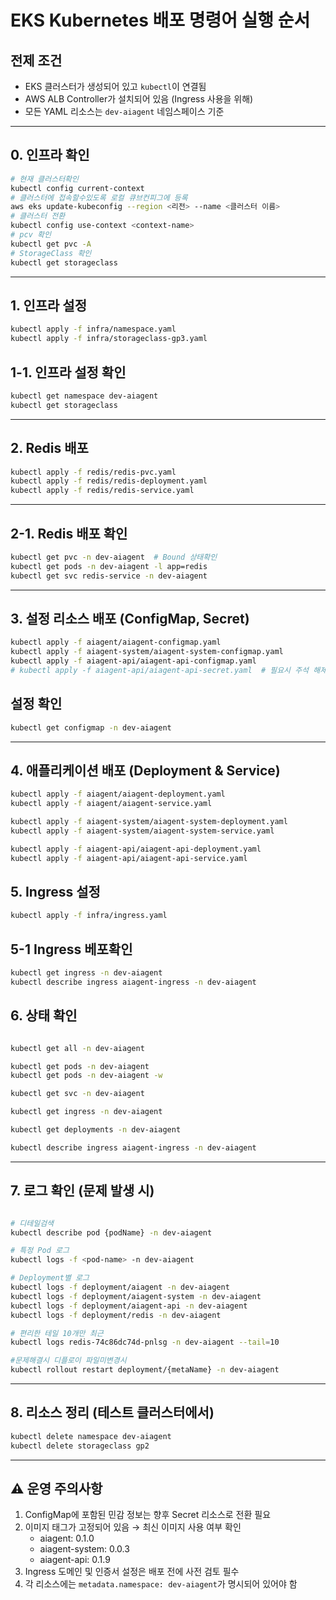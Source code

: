 # EKS Kubernetes 배포 명령어 실행 순서

## 전제 조건
- EKS 클러스터가 생성되어 있고 `kubectl`이 연결됨
- AWS ALB Controller가 설치되어 있음 (Ingress 사용을 위해)
- 모든 YAML 리소스는 `dev-aiagent` 네임스페이스 기준

---
## 0. 인프라 확인

```bash
# 현재 클러스터확인
kubectl config current-context
# 클러스터에 접속할수있도록 로컬 큐브컨피그에 등록
aws eks update-kubeconfig --region <리전> --name <클러스터 이름>
# 클러스터 전환
kubectl config use-context <context-name>
# pcv 확인
kubectl get pvc -A
# StorageClass 확인  
kubectl get storageclass
```

---

## 1. 인프라 설정

```bash
kubectl apply -f infra/namespace.yaml
kubectl apply -f infra/storageclass-gp3.yaml
```

## 1-1. 인프라 설정 확인

```bash
kubectl get namespace dev-aiagent
kubectl get storageclass
```

---

## 2. Redis 배포

```bash
kubectl apply -f redis/redis-pvc.yaml  
kubectl apply -f redis/redis-deployment.yaml
kubectl apply -f redis/redis-service.yaml
```

---

## 2-1. Redis 배포 확인

```bash
kubectl get pvc -n dev-aiagent  # Bound 상태확인
kubectl get pods -n dev-aiagent -l app=redis
kubectl get svc redis-service -n dev-aiagent
```

---

## 3. 설정 리소스 배포 (ConfigMap, Secret)

```bash
kubectl apply -f aiagent/aiagent-configmap.yaml
kubectl apply -f aiagent-system/aiagent-system-configmap.yaml
kubectl apply -f aiagent-api/aiagent-api-configmap.yaml
# kubectl apply -f aiagent-api/aiagent-api-secret.yaml  # 필요시 주석 해제

```

## 설정 확인
```bash
kubectl get configmap -n dev-aiagent
```
---


## 4. 애플리케이션 배포 (Deployment & Service)

```bash
kubectl apply -f aiagent/aiagent-deployment.yaml
kubectl apply -f aiagent/aiagent-service.yaml

kubectl apply -f aiagent-system/aiagent-system-deployment.yaml
kubectl apply -f aiagent-system/aiagent-system-service.yaml

kubectl apply -f aiagent-api/aiagent-api-deployment.yaml
kubectl apply -f aiagent-api/aiagent-api-service.yaml
```



## 5. Ingress 설정


```bash
kubectl apply -f infra/ingress.yaml
```

## 5-1 Ingress 베포확인
```bash
kubectl get ingress -n dev-aiagent 
kubectl describe ingress aiagent-ingress -n dev-aiagent
```


## 6. 상태 확인

```bash

kubectl get all -n dev-aiagent

kubectl get pods -n dev-aiagent
kubectl get pods -n dev-aiagent -w

kubectl get svc -n dev-aiagent

kubectl get ingress -n dev-aiagent

kubectl get deployments -n dev-aiagent

kubectl describe ingress aiagent-ingress -n dev-aiagent
```

---

## 7. 로그 확인 (문제 발생 시)

```bash

# 디테일검색
kubectl describe pod {podName} -n dev-aiagent

# 특정 Pod 로그
kubectl logs -f <pod-name> -n dev-aiagent

# Deployment별 로그
kubectl logs -f deployment/aiagent -n dev-aiagent
kubectl logs -f deployment/aiagent-system -n dev-aiagent
kubectl logs -f deployment/aiagent-api -n dev-aiagent
kubectl logs -f deployment/redis -n dev-aiagent

# 편리한 테일 10개만 최근
kubectl logs redis-74c86dc74d-pnlsg -n dev-aiagent --tail=10

#문제해결시 디플로이 파일미변경시
kubectl rollout restart deployment/{metaName} -n dev-aiagent 

```

---

## 8. 리소스 정리 (테스트 클러스터에서)

```bash
kubectl delete namespace dev-aiagent
kubectl delete storageclass gp2
```

---

## ⚠️ 운영 주의사항

1. ConfigMap에 포함된 민감 정보는 향후 Secret 리소스로 전환 필요
2. 이미지 태그가 고정되어 있음 → 최신 이미지 사용 여부 확인  
   - aiagent: 0.1.0
   - aiagent-system: 0.0.3  
   - aiagent-api: 0.1.9
3. Ingress 도메인 및 인증서 설정은 배포 전에 사전 검토 필수
4. 각 리소스에는 `metadata.namespace: dev-aiagent`가 명시되어 있어야 함



